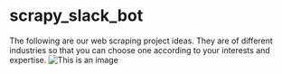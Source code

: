 # scrapy_slack_bot
 The following are our web scraping project ideas. They are of different industries so that you can choose one according to your interests and expertise. 
![This is an image](https://myoctocat.com/assets/images/base-octocat.svg)
